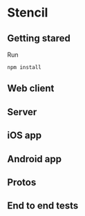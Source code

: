 # Stencil

## Getting stared

Run
```
npm install
```

## Web client

## Server

## iOS app

## Android app

## Protos

## End to end tests